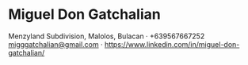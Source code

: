 <div> 
  <h1>Miguel Don Gatchalian</h1> 
  <p>Menzyland Subdivision, Malolos, Bulacan · +639567667252 <br>
    <a href="mailto:migggatchalian@gmail.com">migggatchalian@gmail.com</a> · <a href="https://www.linkedin.com/in/miguel-don-gatchalian">https://www.linkedin.com/in/miguel-don-gatchalian/</a>
  </p>
  
</div>

<!---
Miggatchalian/Miggatchalian is a ✨ special ✨ repository because its `README.md` (this file) appears on your GitHub profile.
You can click the Preview link to take a look at your changes.
--->
